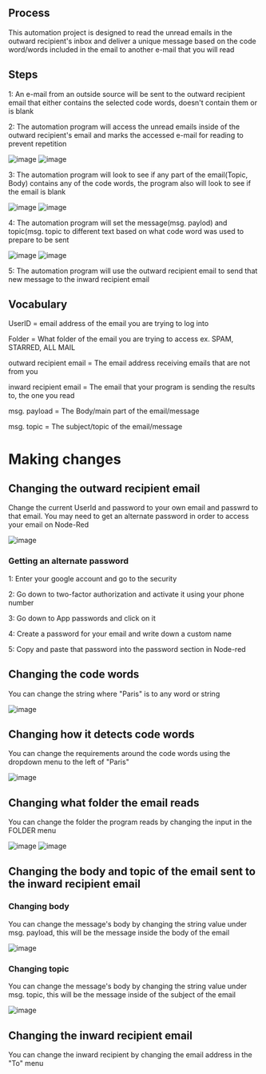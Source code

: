 ## Process
This automation project is designed to read the unread emails in the outward recipient's inbox and deliver a unique message based on the code word/words included in the email to another e-mail that you will read

## Steps
1: An e-mail from an outside source will be sent to the outward recipient email that either contains the selected code words, doesn't contain them or is blank


2: The automation program will access the unread emails inside of the outward recipient's email and marks the accessed e-mail for reading to prevent repetition 

![image](https://github.com/0Domlightning0/Automation/assets/99225898/b3a0e82c-c3be-4fd6-8e78-2d4ee73db6de) ![image](https://github.com/0Domlightning0/Automation/assets/99225898/b94ea6a8-63c0-4393-91a5-09f6f6d99647)



3: The automation program will look to see if any part of the email(Topic, Body) contains any of the code words, the program also will look to see if the email is blank

![image](https://github.com/0Domlightning0/Automation/assets/99225898/9b867af2-5e86-41d9-8c98-0ee1f19743d5) ![image](https://github.com/0Domlightning0/Automation/assets/99225898/57d2cca3-55ce-4f91-b61e-ced37c5f5613)

4: The automation program will set the message(msg. paylod) and topic(msg. topic to different text based on what code word was used to prepare to be sent

![image](https://github.com/0Domlightning0/Automation/assets/99225898/bfbf166a-8bd1-4b8f-8600-19e7b04458cb) ![image](https://github.com/0Domlightning0/Automation/assets/99225898/2d64445c-1aea-4aae-8971-ab5a9cd9d2e8)


5: The automation program will use the outward recipient email to send that new message to the inward recipient email 


## Vocabulary
UserID = email address of the email you are trying to log into 

Folder = What folder of the email you are trying to access ex. SPAM, STARRED, ALL MAIL

outward recipient email = The email address receiving emails that are not from you

inward recipient email = The email that your program is sending the results to, the one you read

msg. payload = The Body/main part of the email/message

msg. topic = The subject/topic of the email/message

# Making changes 

## Changing the outward recipient email

Change the current UserId and password to your own email and passwrd to that email. You may need to get an alternate password in order to access your email on Node-Red

![image](https://github.com/0Domlightning0/Automation/assets/99225898/9406351f-c464-4602-bcf5-7d319fcf5ff5)

### Getting an alternate password

1: Enter your google account and go to the security 

2: Go down to two-factor authorization and activate it using your phone number

3: Go down to App passwords and click on it

4: Create a password for your email and write down a custom name

5: Copy and paste that password into the password section in Node-red 

## Changing the code words 

You can change the string where "Paris" is to any word or string

![image](https://github.com/0Domlightning0/Automation/assets/99225898/00f462d8-cff2-43da-83b6-cd4d45e514e6)

## Changing how it detects code words 

You can change the requirements around the code words using the dropdown menu to the left of "Paris"

![image](https://github.com/0Domlightning0/Automation/assets/99225898/74bd4fab-787f-4481-ab0a-7c644afc3b14)

## Changing what folder the email reads

You can change the folder the program reads by changing the input in the FOLDER menu

![image](https://github.com/0Domlightning0/Automation/assets/99225898/041a18da-45f0-4384-9ccf-42dd279f94a5) ![image](https://github.com/0Domlightning0/Automation/assets/99225898/a12b7329-16a8-41c2-adfc-2dd61815b4ff)

## Changing the body and topic of the email sent to the inward recipient email

### Changing body

You can change the message's body by changing the string value under msg. payload, this will be the message inside the body of the email

![image](https://github.com/0Domlightning0/Automation/assets/99225898/ad43cbdd-b337-4b6d-a708-5062a573b41f)

### Changing topic

You can change the message's body by changing the string value under msg. topic, this will be the message inside of the subject of the email

![image](https://github.com/0Domlightning0/Automation/assets/99225898/36a1fd46-1e60-4bad-aedb-b798c091a9dd)

## Changing the inward recipient email

You can change the inward recipient by changing the email address in the "To" menu


















